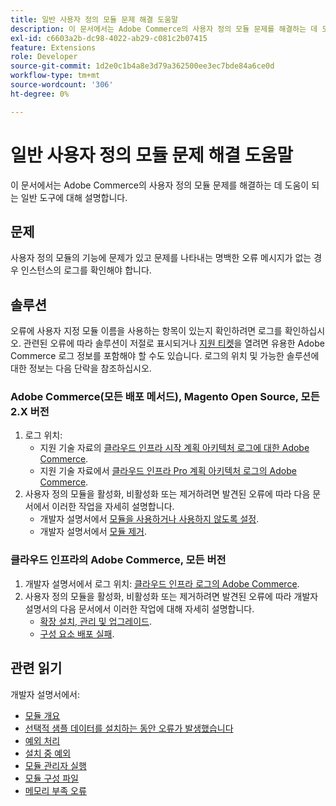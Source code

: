 ```yaml
---
title: 일반 사용자 정의 모듈 문제 해결 도움말
description: 이 문서에서는 Adobe Commerce의 사용자 정의 모듈 문제를 해결하는 데 도움이 되는 일반 도구에 대해 설명합니다.
exl-id: c6603a2b-dc98-4022-ab29-c081c2b07415
feature: Extensions
role: Developer
source-git-commit: 1d2e0c1b4a8e3d79a362500ee3ec7bde84a6ce0d
workflow-type: tm+mt
source-wordcount: '306'
ht-degree: 0%

---
```


# 일반 사용자 정의 모듈 문제 해결 도움말

이 문서에서는 Adobe Commerce의 사용자 정의 모듈 문제를 해결하는 데 도움이 되는 일반 도구에 대해 설명합니다.

## 문제

사용자 정의 모듈의 기능에 문제가 있고 문제를 나타내는 명백한 오류 메시지가 없는 경우 인스턴스의 로그를 확인해야 합니다.

## 솔루션

오류에 사용자 지정 모듈 이름을 사용하는 항목이 있는지 확인하려면 로그를 확인하십시오.  관련된 오류에 따라 솔루션이 저절로 표시되거나 [지원 티켓](/help/help-center-guide/help-center/magento-help-center-user-guide.md#submit-ticket)을 열려면 유용한 Adobe Commerce 로그 정보를 포함해야 할 수도 있습니다. 로그의 위치 및 가능한 솔루션에 대한 정보는 다음 단락을 참조하십시오.

### Adobe Commerce(모든 배포 메서드), Magento Open Source, 모든 2.X 버전

1. 로그 위치:
   * 지원 기술 자료의 [클라우드 인프라 시작 계획 아키텍처 로그에 대한 Adobe Commerce](/help/how-to/general/log-locations-directories-for-starter-plan.md).
   * 지원 기술 자료에서 [클라우드 인프라 Pro 계획 아키텍처 로그의 Adobe Commerce](/help/how-to/general/log-locations-directories-for-pro-plan-integration-staging-production.md).
1. 사용자 정의 모듈을 활성화, 비활성화 또는 제거하려면 발견된 오류에 따라 다음 문서에서 이러한 작업을 자세히 설명합니다.
   * 개발자 설명서에서 [모듈을 사용하거나 사용하지 않도록 설정](https://devdocs.magento.com/guides/v2.3/install-gde/install/cli/install-cli-subcommands-enable.html).
   * 개발자 설명서에서 [모듈 제거](https://devdocs.magento.com/guides/v2.3/install-gde/install/cli/install-cli-uninstall-mods.html).

### 클라우드 인프라의 Adobe Commerce, 모든 버전

1. 개발자 설명서에서 로그 위치: [클라우드 인프라 로그의 Adobe Commerce](https://devdocs.magento.com/guides/v2.3/cloud/trouble/environments-logs.html).
1. 사용자 정의 모듈을 활성화, 비활성화 또는 제거하려면 발견된 오류에 따라 개발자 설명서의 다음 문서에서 이러한 작업에 대해 자세히 설명합니다.
   * [확장 설치, 관리 및 업그레이드](https://devdocs.magento.com/guides/v2.3/cloud/howtos/install-components.html).
   * [구성 요소 배포 실패](https://devdocs.magento.com/guides/v2.3/cloud/trouble/trouble_comp-deploy-fail.html).

## 관련 읽기

개발자 설명서에서:

* [모듈 개요](https://devdocs.magento.com/guides/v2.3/architecture/archi_perspectives/components/modules/mod_intro.html)
* [선택적 샘플 데이터를 설치하는 동안 오류가 발생했습니다](https://devdocs.magento.com/guides/v2.3/install-gde/trouble/tshoot_sample-data.html)
* [예외 처리](https://devdocs.magento.com/guides/v2.3/graphql/develop/exceptions.html)
* [설치 중 예외](https://devdocs.magento.com/guides/v2.3/install-gde/trouble/tshoot_exceptions.html)
* [모듈 관리자 실행](https://devdocs.magento.com/guides/v2.3/comp-mgr/module-man/compman-checklist.html)
* [모듈 구성 파일](https://devdocs.magento.com/guides/v2.3/config-guide/config/config-files.html)
* [메모리 부족 오류](https://devdocs.magento.com/guides/v2.3/comp-mgr/trouble/cman/out-of-memory.html)

